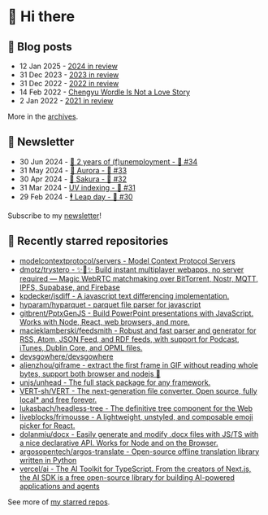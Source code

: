 # 👋 Hi there

## 📝 Blog posts

<!-- feed start -->
- 12 Jan 2025 - [2024 in review](https://cheeaun.com/blog/2025/01/2024-in-review/)
- 31 Dec 2023 - [2023 in review](https://cheeaun.com/blog/2023/12/2023-in-review/)
- 31 Dec 2022 - [2022 in review](https://cheeaun.com/blog/2022/12/2022-in-review/)
- 14 Feb 2022 - [Chengyu Wordle Is Not a Love Story](https://cheeaun.com/blog/2022/02/chengyu-wordle-is-not-a-love-story/)
- 2 Jan 2022 - [2021 in review](https://cheeaun.com/blog/2022/01/2021-in-review/)
<!-- feed end -->

More in the [archives](https://cheeaun.com/blog/archives/).

## 📰 Newsletter

<!-- newsletter start -->
- 30 Jun 2024 - [🎂 2 years of (f)unemployment - 🥫 #34](https://cheeaun.substack.com/p/2-years-of-funemployment-34)
- 31 May 2024 - [🌌 Aurora - 🥫 #33](https://cheeaun.substack.com/p/aurora-33)
- 30 Apr 2024 - [🌸 Sakura - 🥫 #32](https://cheeaun.substack.com/p/sakura-32)
- 31 Mar 2024 - [UV indexing - 🥫 #31](https://cheeaun.substack.com/p/uv-indexing-31)
- 29 Feb 2024 - [🕴️ Leap day - 🥫 #30](https://cheeaun.substack.com/p/leap-day-30)
<!-- newsletter end -->

Subscribe to my [newsletter](https://cheeaun.substack.com/)!

## 🌟 Recently starred repositories

<!-- starred repos start -->
- [modelcontextprotocol/servers - Model Context Protocol Servers](https://github.com/modelcontextprotocol/servers)
- [dmotz/trystero - ✨🤝✨ Build instant multiplayer webapps, no server required — Magic WebRTC matchmaking over BitTorrent, Nostr, MQTT, IPFS, Supabase, and Firebase](https://github.com/dmotz/trystero)
- [kpdecker/jsdiff - A javascript text differencing implementation.](https://github.com/kpdecker/jsdiff)
- [hyparam/hyparquet - parquet file parser for javascript](https://github.com/hyparam/hyparquet)
- [gitbrent/PptxGenJS - Build PowerPoint presentations with JavaScript. Works with Node, React, web browsers, and more.](https://github.com/gitbrent/PptxGenJS)
- [macieklamberski/feedsmith - Robust and fast parser and generator for RSS, Atom, JSON Feed, and RDF feeds, with support for Podcast, iTunes, Dublin Core, and OPML files.](https://github.com/macieklamberski/feedsmith)
- [devsgowhere/devsgowhere](https://github.com/devsgowhere/devsgowhere)
- [alienzhou/giframe - extract the first frame in GIF without reading whole bytes,  support both browser and nodejs  📸](https://github.com/alienzhou/giframe)
- [unjs/unhead - The full stack <head> package for any framework.](https://github.com/unjs/unhead)
- [VERT-sh/VERT - The next-generation file converter. Open source, fully local* and free forever.](https://github.com/VERT-sh/VERT)
- [lukasbach/headless-tree - The definitive tree component for the Web](https://github.com/lukasbach/headless-tree)
- [liveblocks/frimousse - A lightweight, unstyled, and composable emoji picker for React.](https://github.com/liveblocks/frimousse)
- [dolanmiu/docx - Easily generate and modify .docx files with JS/TS with a nice declarative API. Works for Node and on the Browser.](https://github.com/dolanmiu/docx)
- [argosopentech/argos-translate - Open-source offline translation library written in Python](https://github.com/argosopentech/argos-translate)
- [vercel/ai - The AI Toolkit for TypeScript. From the creators of Next.js, the AI SDK is a free open-source library for building AI-powered applications and agents ](https://github.com/vercel/ai)
<!-- starred repos end -->

See more of [my starred repos](https://github.com/stars/cheeaun/).
